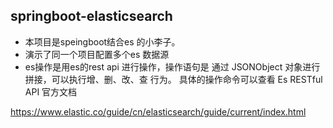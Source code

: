 
## springboot-elasticsearch
 
* 本项目是speingboot结合es 的小李子。
* 演示了同一个项目配置多个es 数据源
* es操作是用es的rest api 进行操作，操作语句是 通过 JSONObject 对象进行拼接，可以执行增、删、改、查 行为。
具体的操作命令可以查看 Es RESTful API 官方文档

https://www.elastic.co/guide/cn/elasticsearch/guide/current/index.html
